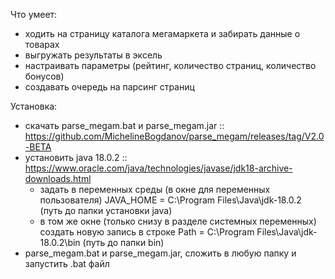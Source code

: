 Что умеет:
- ходить на страницу каталога мегамаркета и забирать данные о товарах
- выгружать результаты в эксель
- настраивать параметры (рейтинг, количество страниц, количество бонусов)
- создавать очередь на парсинг страниц

Установка:
- скачать parse_megam.bat и parse_megam.jar :: https://github.com/MichelineBogdanov/parse_megam/releases/tag/V2.0-BETA
- установить java 18.0.2 :: https://www.oracle.com/java/technologies/javase/jdk18-archive-downloads.html
  - задать в переменных среды (в окне для переменных пользователя) JAVA_HOME = C:\Program Files\Java\jdk-18.0.2 (путь до папки установки java)
  - в том же окне (только снизу в разделе системных переменных) создать новую запись в строке Path = C:\Program Files\Java\jdk-18.0.2\bin (путь до папки bin)
- parse_megam.bat и parse_megam.jar, сложить в любую папку и запустить .bat файл
